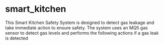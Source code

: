 # smart_kitchen
This Smart Kitchen Safety System is designed to detect gas leakage and take immediate action to ensure safety. The system uses an MQ5 gas sensor to detect gas levels and performs the following actions if a gas leak is detected
